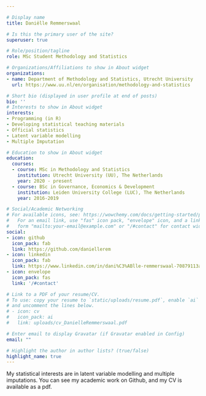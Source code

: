 ```yaml
---

# Display name
title: Daniëlle Remmerswaal 

# Is this the primary user of the site?
superuser: true

# Role/position/tagline
role: MSc Student Methodology and Statistics

# Organizations/Affiliations to show in About widget
organizations:
- name: Department of Methodology and Statistics, Utrecht University
  url: https://www.uu.nl/en/organisation/methodology-and-statistics

# Short bio (displayed in user profile at end of posts)
bio: ''
# Interests to show in About widget
interests:
- Programming (in R)
- Developing statistical teaching materials
- Official statistics
- Latent variable modelling 
- Multiple Imputation

# Education to show in About widget
education:
  courses:
  - course: MSc in Methodology and Statistics
    institution: Utrecht University (UU), The Netherlands
    year: 2020 - present
  - course: BSc in Governance, Economics & Development
    institution: Leiden University College (LUC), The Netherlands
    year: 2016-2019

# Social/Academic Networking
# For available icons, see: https://wowchemy.com/docs/getting-started/page-builder/#icons
#   For an email link, use "fas" icon pack, "envelope" icon, and a link in the
#   form "mailto:your-email@example.com" or "/#contact" for contact widget.
social:
- icon: github
  icon_pack: fab
  link: https://github.com/daniellerem
- icon: linkedin
  icon_pack: fab
  link: https://www.linkedin.com/in/dani%C3%ABlle-remmerswaal-70879113a/
- icon: envelope
  icon_pack: fas
  link: '/#contact'

# Link to a PDF of your resume/CV.
# To use: copy your resume to `static/uploads/resume.pdf`, enable `ai` icons in `params.toml`, 
# and uncomment the lines below.
# - icon: cv
#   icon_pack: ai
#   link: uploads/cv_DanielleRemmerswaal.pdf

# Enter email to display Gravatar (if Gravatar enabled in Config)
email: ""

# Highlight the author in author lists? (true/false)
highlight_name: true
---
```



My statistical interests are in latent variable modelling and multiple imputations. 
You can see my academic work on Github, and my CV is available as a pdf.





